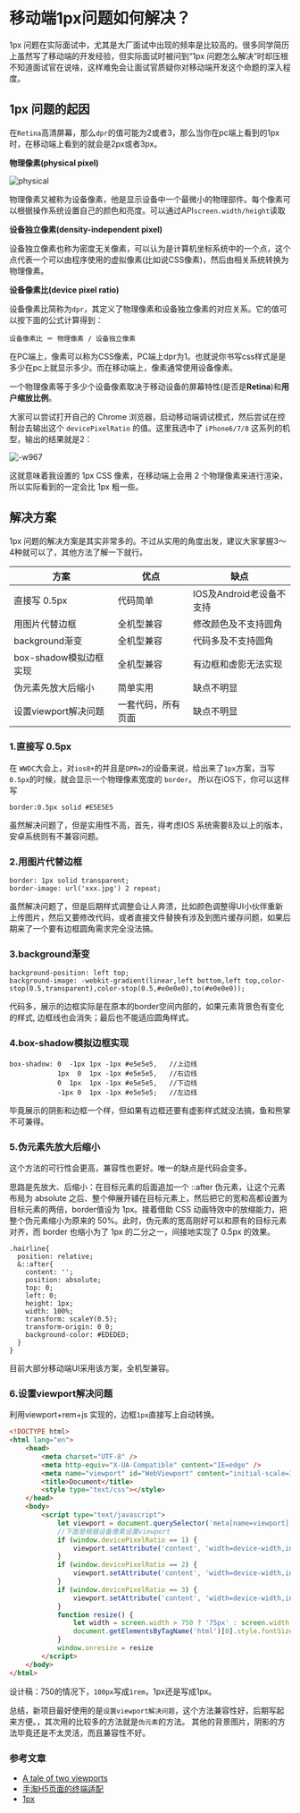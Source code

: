 # 移动端1px问题如何解决？

1px 问题在实际面试中，尤其是大厂面试中出现的频率是比较高的。很多同学简历上虽然写了移动端的开发经验，但实际面试时被问到“1px 问题怎么解决”时却压根不知道面试官在说啥，这样难免会让面试官质疑你对移动端开发这个命题的深入程度。

## 1px 问题的起因

在`Retina`高清屏幕，那么`dpr`的值可能为2或者3，那么当你在pc端上看到的1px时，在移动端上看到的就会是2px或者3px。


**物理像素(physical pixel)**

![physical](https://i.loli.net/2021/04/11/WF6cnBsYNGb98CQ.jpg)

物理像素又被称为设备像素，他是显示设备中一个最微小的物理部件。每个像素可以根据操作系统设置自己的颜色和亮度。可以通过API`screen.width/height`读取

**设备独立像素(density-independent pixel)**

设备独立像素也称为密度无关像素，可以认为是计算机坐标系统中的一个点，这个点代表一个可以由程序使用的虚拟像素(比如说CSS像素)，然后由相关系统转换为物理像素。

**设备像素比(device pixel ratio)**

设备像素比简称为`dpr`，其定义了物理像素和设备独立像素的对应关系。它的值可以按下面的公式计算得到：

```
设备像素比 ＝ 物理像素 / 设备独立像素
```

在PC端上，像素可以称为CSS像素，PC端上dpr为1。也就说你书写css样式是是多少在pc上就显示多少。而在移动端上，像素通常使用设备像素。

一个物理像素等于多少个设备像素取决于移动设备的屏幕特性(是否是**Retina**)和**用户缩放比例**。

大家可以尝试打开自己的 Chrome 浏览器，启动移动端调试模式，然后尝试在控制台去输出这个 `devicePixelRatio` 的值。这里我选中了 `iPhone6/7/8` 这系列的机型，输出的结果就是2：

![-w967](https://i.loli.net/2021/05/05/vOZmzkFVXJ1jMcn.jpg)

这就意味着我设置的 1px CSS 像素，在移动端上会用 2 个物理像素来进行渲染，所以实际看到的一定会比 1px 粗一些。


## 解决方案

1px 问题的解决方案是其实非常多的。不过从实用的角度出发，建议大家掌握3～4种就可以了，其他方法了解一下就行。

| 方案  | 优点 | 缺点  |
| --- | --- | --- |
| 直接写 0.5px | 代码简单 |  IOS及Android老设备不支持 |
| 用图片代替边框 | 全机型兼容  | 修改颜色及不支持圆角  |
| background渐变 | 全机型兼容  | 代码多及不支持圆角 |
| box-shadow模拟边框实现 | 全机型兼容 | 有边框和虚影无法实现  |
| 伪元素先放大后缩小 | 简单实用  | 缺点不明显  |
| 设置viewport解决问题 | 一套代码，所有页面 | 缺点不明显|



### 1.直接写 0.5px

在 `WWDC`大会上，对`ios8+`的并且是`DPR=2`的设备来说，给出来了`1px`方案，当写 `0.5px`的时候，就会显示一个物理像素宽度的 `border`。 所以在iOS下，你可以这样写

```
border:0.5px solid #E5E5E5
```

虽然解决问题了，但是实用性不高，首先，得考虑IOS 系统需要8及以上的版本，安卓系统则有不兼容问题。

### 2.用图片代替边框

```
border: 1px solid transparent;
border-image: url('xxx.jpg') 2 repeat;
```

虽然解决问题了，但是后期样式调整会让人奔溃，比如颜色调整得UI小伙伴重新上传图片，然后又要修改代码，或者直接文件替换有涉及到图片缓存问题，如果后期来了一个要有边框圆角需求完全没法搞。


### 3.background渐变

```
background-position: left top;
background-image: -webkit-gradient(linear,left bottom,left top,color-stop(0.5,transparent),color-stop(0.5,#e0e0e0),to(#e0e0e0));
```

代码多，展示的边框实际是在原本的border空间内部的，如果元素背景色有变化的样式, 边框线也会消失；最后也不能适应圆角样式。

### 4.box-shadow模拟边框实现	

```
box-shadow: 0  -1px 1px -1px #e5e5e5,   //上边线
            1px  0  1px -1px #e5e5e5,   //右边线
            0  1px  1px -1px #e5e5e5,   //下边线
            -1px 0  1px -1px #e5e5e5;   //左边线
```

毕竟展示的阴影和边框一个样，但如果有边框还要有虚影样式就没法搞，鱼和熊掌不可兼得。


### 5.伪元素先放大后缩小

这个方法的可行性会更高，兼容性也更好。唯一的缺点是代码会变多。

思路是先放大、后缩小：在目标元素的后面追加一个 ::after 伪元素，让这个元素布局为 absolute 之后、整个伸展开铺在目标元素上，然后把它的宽和高都设置为目标元素的两倍，border值设为 1px。接着借助 CSS 动画特效中的放缩能力，把整个伪元素缩小为原来的 50%。此时，伪元素的宽高刚好可以和原有的目标元素对齐，而 border 也缩小为了 1px 的二分之一，间接地实现了 0.5px 的效果。

```
.hairline{
  position: relative;
  &::after{
    content: '';
    position: absolute;
    top: 0;
    left: 0;
    height: 1px;
    width: 100%;
    transform: scaleY(0.5);
    transform-origin: 0 0;
    background-color: #EDEDED;
  }
}
```
目前大部分移动端UI采用该方案，全机型兼容。

### 6.设置viewport解决问题

利用viewport+rem+js 实现的，边框`1px`直接写上自动转换。

```html
<!DOCTYPE html>
<html lang="en">
    <head>
        <meta charset="UTF-8" />
        <meta http-equiv="X-UA-Compatible" content="IE=edge" />
        <meta name="viewport" id="WebViewport" content="initial-scale=1, maximum-scale=1, minimum-scale=1, user-scalable=no" />
        <title>Document</title>
        <style type="text/css"></style>
    </head>
    <body>
        <script type="text/javascript">
            let viewport = document.querySelector('meta[name=viewport]')
            //下面是根据设备像素设置viewport
            if (window.devicePixelRatio == 1) {
                viewport.setAttribute('content', 'width=device-width,initial-scale=1, maximum-scale=1, minimum-scale=1, user-scalable=no')
            }
            if (window.devicePixelRatio == 2) {
                viewport.setAttribute('content', 'width=device-width,initial-scale=0.5, maximum-scale=0.5, minimum-scale=0.5, user-scalable=no')
            }
            if (window.devicePixelRatio == 3) {
                viewport.setAttribute('content', 'width=device-width,initial-scale=0.3333333333333333, maximum-scale=0.3333333333333333, minimum-scale=0.3333333333333333, user-scalable=no')
            }
            function resize() {
                let width = screen.width > 750 ? '75px' : screen.width / 10 + 'px'
                document.getElementsByTagName('html')[0].style.fontSize = width
            }
            window.onresize = resize
        </script>
    </body>
</html>
```

设计稿：750的情况下，`100px`写成`1rem`，1px还是写成1px。

总结，新项目最好使用的是`设置viewport解决问题`，这个方法兼容性好，后期写起来方便。，其次用的比较多的方法就是`伪元素`的方法。 其他的背景图片，阴影的方法毕竟还是不太灵活，而且兼容性不好。



### 参考文章

- [A tale of two viewports](https://quirksmode.org/mobile/viewports.html)
- [手淘H5页面的终端适配](https://www.w3cplus.com/mobile/lib-flexible-for-html5-layout.html)
- [1px](https://github.com/freedomcly/1px)